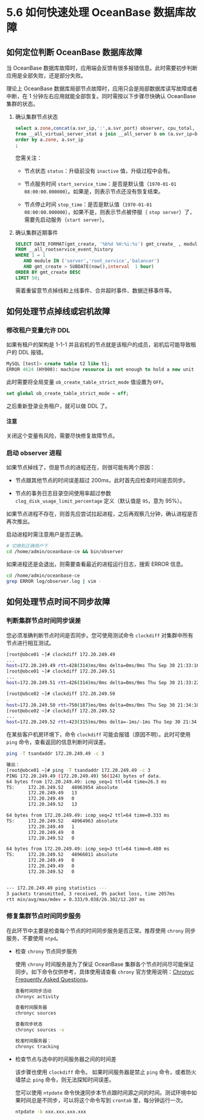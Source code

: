 # 5.6 如何快速处理 OceanBase 数据库故障

## 如何定位判断 OceanBase 数据库故障

当 OceanBase 数据库故障时，应用端会反馈有很多报错信息。此时需要初步判断应用是全部失败，还是部分失败。

理论上 OceanBase 数据库局部节点故障时，应用只会是局部数据库读写故障或者中断，在 1 分钟左右应用就能全部恢复。同时需按以下步骤尽快确认 OceanBase 集群的状态。

1. 确认集群节点状态

   ```sql
   select a.zone,concat(a.svr_ip,':',a.svr_port) observer, cpu_total, (cpu_total-cpu_assigned) cpu_free, round(mem_total/1024/1024/1024) mem_total_gb, round((mem_total-mem_assigned)/1024/1024/1024) mem_free_gb, usec_to_time(b.last_offline_time) last_offline_time, usec_to_time(b.start_service_time) start_service_time, b.status, usec_to_time(b.stop_time) stop_time 
   from __all_virtual_server_stat a join __all_server b on (a.svr_ip=b.svr_ip and a.svr_port=b.svr_port)
   order by a.zone, a.svr_ip
   ;
   ```

   您需关注：

   * 节点状态 `status`：升级前没有 `inactive` 值，升级过程中会有。

   * 节点服务时间 `start_service_time`：是否是默认值（`1970-01-01 08:00:00.000000`）。如果是，则表示节点还没有恢复结束。

   * 节点停止时间 `stop_time`：是否是默认值（`1970-01-01 08:00:00.000000`），如果不是，则表示节点被停服（ `stop server`）了，需要先启动服务（`start server`）。

2. 确认集群近期事件

   ```sql
   SELECT DATE_FORMAT(gmt_create, '%b%d %H:%i:%s') gmt_create_ , module, event, name1, value1, name2, value2, rs_svr_ip
   FROM __all_rootservice_event_history
   WHERE 1 = 1   
      AND module IN ('server','root_service','balancer')
      AND gmt_create > SUBDATE(now(),interval  1 hour)
   ORDER BY gmt_create DESC
   LIMIT 50;
   ```

   需着重留意节点掉线和上线事件、合并超时事件、数据迁移事件等。

## 如何处理节点掉线或宕机故障

### 修改租户变量允许 DDL

如果有租户的架构是 1-1-1 并且宕机的节点就是该租户的成员，宕机后可能导致租户的 DDL 报错。

```sql
MySQL [test]> create table t2 like t1;
ERROR 4624 (HY000): machine resource is not enough to hold a new unit
```

此时需要将全局变量 `ob_create_table_strict_mode` 值设置为 `OFF`。

```sql
set global ob_create_table_strict_mode = off;
```

之后重新登录业务租户，就可以做 DDL 了。

<main id="notice" type='notice'>
  <h4>注意</h4>
  <p>关闭这个变量有风险，需要尽快修复故障节点。</p>
</main>

### 启动 observer 进程

如果节点掉线了，但是节点的进程还在，则很可能有两个原因：

* 节点跟其他节点的时间误差超过 200ms，此时首先应检查时间是否同步。

* 节点的事务日志目录空间使用率超过参数 `clog_disk_usage_limit_percentage` 定义（默认值是 `95`，意为 95%）。

如果节点进程不存在，则首先应尝试拉起进程，之后再观察几分钟，确认进程是否再次推出。

启动进程时需注意用户是否正确。

```bash
# 切换到正确用户下
cd /home/admin/oceanbase-ce && bin/observer
```

如果进程还是会退出，则需要查看最近的进程运行日志，搜索 ERROR 信息。

```bash
cd /home/admin/oceanbase-ce 
grep ERROR log/observer.log | vim -
```

## 如何处理节点时间不同步故障

### 判断集群节点时间同步误差

您必须准确判断节点时间是否同步。您可使用测试命令 `clockdiff` 对集群中所有节点进行相互测试。

```bash
[root@obce01 ~]# clockdiff 172.20.249.49
...
host=172.20.249.49 rtt=428(314)ms/0ms delta=0ms/0ms Thu Sep 30 21:33:16 2021
[root@obce01 ~]# clockdiff 172.20.249.51
...
host=172.20.249.51 rtt=426(314)ms/0ms delta=0ms/0ms Thu Sep 30 21:33:22 2021

[root@obce02 ~]# clockdiff 172.20.249.50
.
host=172.20.249.50 rtt=750(187)ms/0ms delta=0ms/0ms Thu Sep 30 21:34:10 2021
[root@obce02 ~]# clockdiff 172.20.249.52
...
host=172.20.249.52 rtt=423(315)ms/0ms delta=-1ms/-1ms Thu Sep 30 21:34:14 2021
```

在某些客户机房环境下，命令 `clockdiff` 可能会报错（原因不明）。此时可使用 `ping` 命令，查看返回的信息判断时间误差。

```bash
ping -T tsandaddr 172.20.249.49 -c 3

输出：
[root@obce01 ~]# ping -T tsandaddr 172.20.249.49 -c 3
PING 172.20.249.49 (172.20.249.49) 56(124) bytes of data.
64 bytes from 172.20.249.49: icmp_seq=1 ttl=64 time=26.3 ms
TS:     172.20.249.52   48963954 absolute
        172.20.249.49   13
        172.20.249.49   0
        172.20.249.52   13

64 bytes from 172.20.249.49: icmp_seq=2 ttl=64 time=0.333 ms
TS:     172.20.249.52   48964963 absolute
        172.20.249.49   1
        172.20.249.49   0
        172.20.249.52   0

64 bytes from 172.20.249.49: icmp_seq=3 ttl=64 time=0.480 ms
TS:     172.20.249.52   48966011 absolute
        172.20.249.49   0
        172.20.249.49   0
        172.20.249.52   0


--- 172.20.249.49 ping statistics ---
3 packets transmitted, 3 received, 0% packet loss, time 2057ms
rtt min/avg/max/mdev = 0.333/9.038/26.302/12.207 ms
```

### 修复集群节点时间同步服务

在此环节中主要是检查每个节点的时间同步服务是否正常。推荐使用 `chrony` 同步服务，不要使用 `ntpd`。

* 检查 `chrony` 节点同步服务

  使用 `chrony` 时间服务是为了保证 OceanBase 集群各个节点时间尽可能保证同步。如下命令仅供参考，具体使用请查看 `chrony` 官方使用说明：[Chronyc Frequently Asked Questions](https://chrony.tuxfamily.org/faq.html)。

  ```bash
  查看时间同步活动
  chronyc activity
  
  查看时间服务器
  chronyc sources
  
  查看同步状态
  chronyc sources -v
  
  校准时间服务器：
  chronyc tracking
  ```

* 检查节点与选中的时间服务器之间的时间差

  该步骤也使用 `clockdiff` 命令。 如果时间服务器是禁止 `ping` 命令，或者防火墙禁止 `ping` 命令，则无法探知时间误差。

  您可以使用 `ntpdate` 命令快速同步本节点跟时间源之间的时间。测试环境中如果时间总是不同步，可以将这个命令写到 `crontab` 里，每分钟运行一次。

  ```bash
  ntpdate -b xxx.xxx.xxx.xxx
  ```
